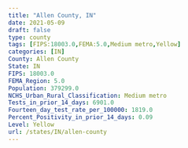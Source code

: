```yaml
---
title: "Allen County, IN"
date: 2021-05-09
draft: false
type: county
tags: [FIPS:18003.0,FEMA:5.0,Medium metro,Yellow]
categories: [IN]
County: Allen County
State: IN
FIPS: 18003.0
FEMA_Region: 5.0
Population: 379299.0
NCHS_Urban_Rural_Classification: Medium metro
Tests_in_prior_14_days: 6901.0
Fourteen_day_test_rate_per_100000: 1819.0
Percent_Positivity_in_prior_14_days: 0.09
Level: Yellow
url: /states/IN/allen-county
---
```



